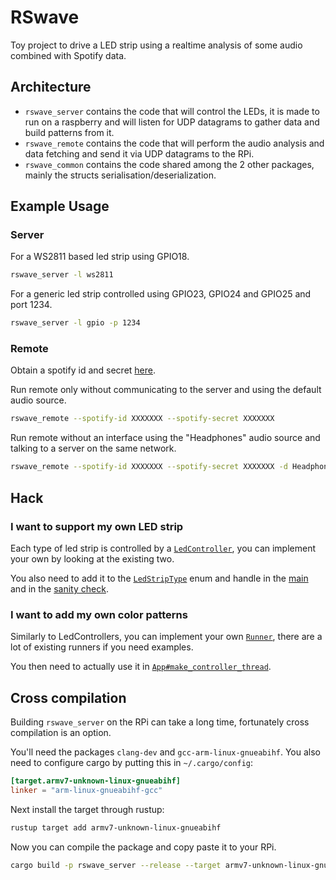 # RSwave

Toy project to drive a LED strip using a realtime analysis of some audio combined with Spotify data.

## Architecture
* `rswave_server` contains the code that will control the LEDs, it is made to run on a raspberry and will listen for UDP datagrams to gather data and build patterns from it.
* `rswave_remote` contains the code that will perform the audio analysis and data fetching and send it via UDP datagrams to the RPi.
* `rswave_common` contains the code shared among the 2 other packages, mainly the structs serialisation/deserialization.

## Example Usage

### Server
For a WS2811 based led strip using GPIO18.
```bash
rswave_server -l ws2811
```

For a generic led strip controlled using GPIO23, GPIO24 and GPIO25 and port 1234.
```bash
rswave_server -l gpio -p 1234
```

### Remote
Obtain a spotify id and secret [here](https://developer.spotify.com/dashboard/).

Run remote only without communicating to the server and using the default audio source.
```bash
rswave_remote --spotify-id XXXXXXX --spotify-secret XXXXXXX
```

Run remote without an interface using the "Headphones" audio source and talking to a server on the same network.
```bash
rswave_remote --spotify-id XXXXXXX --spotify-secret XXXXXXX -d Headphones -a 192.168.0.20:20200 --no-tui
```

## Hack

### I want to support my own LED strip
Each type of led strip is controlled by a [`LedController`](./rswave_server/src/led_controllers.rs), you can implement your own by looking at the existing two.

You also need to add it to the [`LedStripType`](./rswave_server/src/lib.rs) enum and handle in the [main](./rswave_server/src/main.rs) and in the [sanity check](./rswave_server/build.rs).

### I want to add my own color patterns
Similarly to LedControllers, you can implement your own [`Runner`](./rswave_server/src/runners.rs), there are a lot of existing runners if you need examples.

You then need to actually use it in [`App#make_controller_thread`](./rswave_server/src/app.rs).

## Cross compilation
Building `rswave_server` on the RPi can take a long time, fortunately cross compilation is an option.

You'll need the packages `clang-dev` and `gcc-arm-linux-gnueabihf`. You also need to configure cargo by putting this in `~/.cargo/config`:
```toml
[target.armv7-unknown-linux-gnueabihf]
linker = "arm-linux-gnueabihf-gcc"
```

Next install the target through rustup:
```bash
rustup target add armv7-unknown-linux-gnueabihf
```

Now you can compile the package and copy paste it to your RPi.
```bash
cargo build -p rswave_server --release --target armv7-unknown-linux-gnueabihf
```